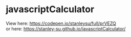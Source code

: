 # javascriptCalculator  
View here: https://codepen.io/stanleysu/full/prVEZQ  
or here: https://stanley-su.github.io/javascriptCalculator/  